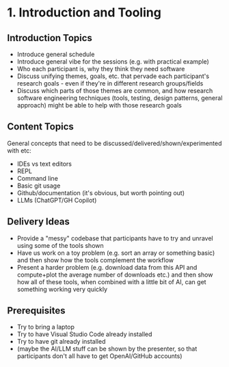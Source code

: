 # 1. Introduction and Tooling

## Introduction Topics

- Introduce general schedule
- Introduce general vibe for the sessions (e.g. with practical example)
- Who each participant is, why they think they need software
- Discuss unifying themes, goals, etc. that pervade each participant's
  research goals - even if they're in different research groups/fields
- Discuss which parts of those themes are common, and how research software
  engineering techniques (tools, testing, design patterns, general approach)
  might be able to help with those research goals

## Content Topics

General concepts that need to be discussed/delivered/shown/experimented with etc:

- IDEs vs text editors
- REPL
- Command line
- Basic git usage
- Github/documentation (it's obvious, but worth pointing out)
- LLMs (ChatGPT/GH Copilot)

## Delivery Ideas

- Provide a "messy" codebase that participants have to try and unravel using some
  of the tools shown
- Have us work on a toy problem (e.g. sort an array or something basic) and then
  show how the tools complement the workflow
- Present a harder problem (e.g. download data from this API and compute+plot the
  average number of downloads etc.) and then show how all of these tools, when
  combined with a little bit of AI, can get something working very quickly

## Prerequisites

- Try to bring a laptop
- Try to have Visual Studio Code already installed
- Try to have git already installed
- (maybe the AI/LLM stuff can be shown by the presenter, so that participants
   don't all have to get OpenAI/GitHub accounts)
